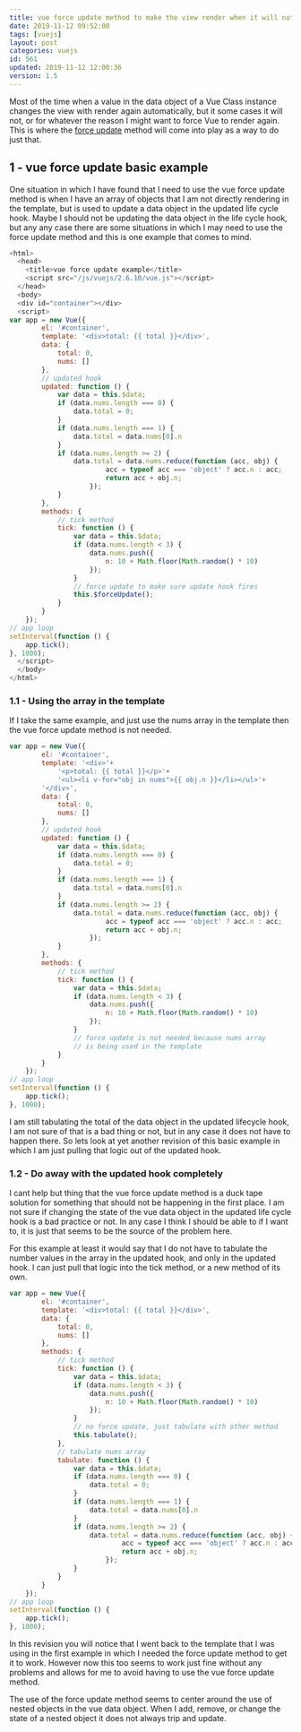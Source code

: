 ```yaml
---
title: vue force update method to make the view render when it will not
date: 2019-11-12 09:52:00
tags: [vuejs]
layout: post
categories: vuejs
id: 561
updated: 2019-11-12 12:00:36
version: 1.5
---
```


Most of the time when a value in the data object of a Vue Class instance changes the view with render again automatically, but it some cases it will not, or for whatever the reason I might want to force Vue to render again. This is where the [force update](https://vuejs.org/v2/api/#vm-forceUpdate) method will come into play as a way to do just that.

<!-- more -->


## 1 - vue force update basic example

One situation in which I have found that I need to use the vue force update method is when I have an array of objects that I am not directly rendering in the template, but is used to update a data object in the updated life cycle hook. Maybe I should not be updating the data object in the life cycle hook, but any any case there are some situations in which I may need to use the force update method and this is one example that comes to mind.

```js
<html>
  <head>
    <title>vue force update example</title>
    <script src="/js/vuejs/2.6.10/vue.js"></script>
  </head>
  <body>
  <div id="container"></div>
  <script>
var app = new Vue({
        el: '#container',
        template: '<div>total: {{ total }}</div>',
        data: {
            total: 0,
            nums: []
        },
        // updated hook
        updated: function () {
            var data = this.$data;
            if (data.nums.length === 0) {
                data.total = 0;
            }
            if (data.nums.length === 1) {
                data.total = data.nums[0].n
            }
            if (data.nums.length >= 2) {
                data.total = data.nums.reduce(function (acc, obj) {
                        acc = typeof acc === 'object' ? acc.n : acc;
                        return acc + obj.n;
                    });
            }
        },
        methods: {
            // tick method
            tick: function () {
                var data = this.$data;
                if (data.nums.length < 3) {
                    data.nums.push({
                        n: 10 + Math.floor(Math.random() * 10)
                    });
                }
                // force update to make sure update hook fires
                this.$forceUpdate();
            }
        }
    });
// app loop
setInterval(function () {
    app.tick();
}, 1000);
  </script>
  </body>
</html>
```

### 1.1 - Using the array in the template

If I take the same example, and just use the nums array in the template then the vue force update method is not needed.

```js
var app = new Vue({
        el: '#container',
        template: '<div>'+
            '<p>total: {{ total }}</p>'+
            '<ul><li v-for="obj in nums">{{ obj.n }}</li></ul>'+
        '</div>',
        data: {
            total: 0,
            nums: []
        },
        // updated hook
        updated: function () {
            var data = this.$data;
            if (data.nums.length === 0) {
                data.total = 0;
            }
            if (data.nums.length === 1) {
                data.total = data.nums[0].n
            }
            if (data.nums.length >= 2) {
                data.total = data.nums.reduce(function (acc, obj) {
                        acc = typeof acc === 'object' ? acc.n : acc;
                        return acc + obj.n;
                    });
            }
        },
        methods: {
            // tick method
            tick: function () {
                var data = this.$data;
                if (data.nums.length < 3) {
                    data.nums.push({
                        n: 10 + Math.floor(Math.random() * 10)
                    });
                }
                // force update is not needed because nums array
                // is being used in the template
            }
        }
    });
// app loop
setInterval(function () {
    app.tick();
}, 1000);
```

I am still tabulating the total of the data object in the updated lifecycle hook, I am not sure of that is a bad thing or not, but in any case it does not have to happen there. So lets look at yet another revision of this basic example in which I am just pulling that logic out of the updated hook.

### 1.2 - Do away with the updated hook completely

I cant help but thing that the vue force update method is a duck tape solution for something that should not be happening in the first place. I am not sure if changing the state of the vue data object in the updated life cycle hook is a bad practice or not. In any case I think I should be able to if I want to, it is just that seems to be the source of the problem here.

For this example at least it would say that I do not have to tabulate the number values in the array in the updated hook, and only in the updated hook. I can just pull that logic into the tick method, or a new method of its own.

```js
var app = new Vue({
        el: '#container',
        template: '<div>total: {{ total }}</div>',
        data: {
            total: 0,
            nums: []
        },
        methods: {
            // tick method
            tick: function () {
                var data = this.$data;
                if (data.nums.length < 3) {
                    data.nums.push({
                        n: 10 + Math.floor(Math.random() * 10)
                    });
                }
                // no force update, just tabulate with other method
                this.tabulate();
            },
            // tabulate nums array
            tabulate: function () {
                var data = this.$data;
                if (data.nums.length === 0) {
                    data.total = 0;
                }
                if (data.nums.length === 1) {
                    data.total = data.nums[0].n
                }
                if (data.nums.length >= 2) {
                    data.total = data.nums.reduce(function (acc, obj) {
                            acc = typeof acc === 'object' ? acc.n : acc;
                            return acc + obj.n;
                        });
                }
            }
        }
    });
// app loop
setInterval(function () {
    app.tick();
}, 1000);
```

In this revision you will notice that I went back to the template that I was using in the first example in which I needed the force update method to get it to work. However now this too seems to work just fine without any problems and allows for me to avoid having to use the vue force update method. 

The use of the force update method seems to center around the use of nested objects in the vue data object. When I add, remove, or change the state of a nested object it does not always trip and update.